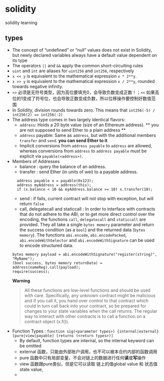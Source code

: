 # solidity
solidity learning

## types
- The concept of “undefined” or “null” values does not exist in Solidity, but newly declared variables always have a default value dependent on its type
- The operators `||` and `&&` apply the common short-circuiting rules
- `uint` and `int` are aliases for `uint256` and `int256`, respectively
- `x << y` is equivalent to the mathematical expression `x * 2**y`.
- `x >> y` is equivalent to the mathematical expression `x / 2**y`, rounded towards negative infinity.
- `>>` 必须是无符号类型，因为高位要填充0，会导致负数变成正数！；`<<` 如果高位的1变成了符号位，也会导致正数变成负数，所以位移操作要控制好数值范围
- In Solidity, division rounds towards zero. This means that `int256(-5) / int256(2) == int256(-2)`
- The address type comes in two largely identical flavors:
  - `address`: Holds a 20 byte value (size of an Ethereum address). ** you are not supposed to send Ether to a plain address **
  - `address` payable: Same as `address`, but with the additional members `transfer` and `send`. **you can send Ether to it**
  - Implicit conversions from `address payable` to `address` are allowed, whereas conversions from `address` to `address payable` must be explicit via `payable(<address>)`.
- Members of Addresses
  - balance : query the balance of an address.
  - transfer : send Ether (in units of wei) to a payable address.
  ```solidity
    address payable x = payable(0x123);
    address myAddress = address(this);
    if (x.balance < 10 && myAddress.balance >= 10) x.transfer(10);
  ```
  - send : if fails, current contract will not stop with exception, but will return `false`
  - call, delegatecall and staticcall : In order to interface with contracts that do not adhere to the ABI, or to get more direct control over the encoding, the functions `call`, `delegatecall` and `staticcall` are provided. They all take a single `bytes memory` parameter and return the success condition (as a `bool`) and the returned data (`bytes memory`). The functions `abi.encode`, `abi.encodePacked`, `abi.encodeWithSelector` and `abi.encodeWithSignature` can be used to encode structured data.
  ```
  bytes memory payload = abi.encodeWithSignature("register(string)", "MyName");
  (bool success, bytes memory returnData) = address(nameReg).call(payload);
  require(success);
  ```
  **Warning**
  > All these functions are low-level functions and should be used with care. Specifically, any unknown contract might be malicious and if you call it, you hand over control to that contract which could in turn call back into your contract, so be prepared for changes to your state variables when the call returns. The regular way to interact with other contracts is to call a function on a contract object (x.f()).
- Function Types : `function sig(<parameter types>) {internal|external} [pure|view|payable] [returns (<return types>)]`
  - By default, function types are internal, so the internal keyword can be omitted
  - external 函数，只能由外部账户调用，也不可以被本合约内部的函数调用
  - pure 函数中只有局部变量，不会对链上的数据进行任何**读**或**写**操作
  - view 函数跟pure类似，但是它可以读取 链上的值global value 和 状态值state value,
  -